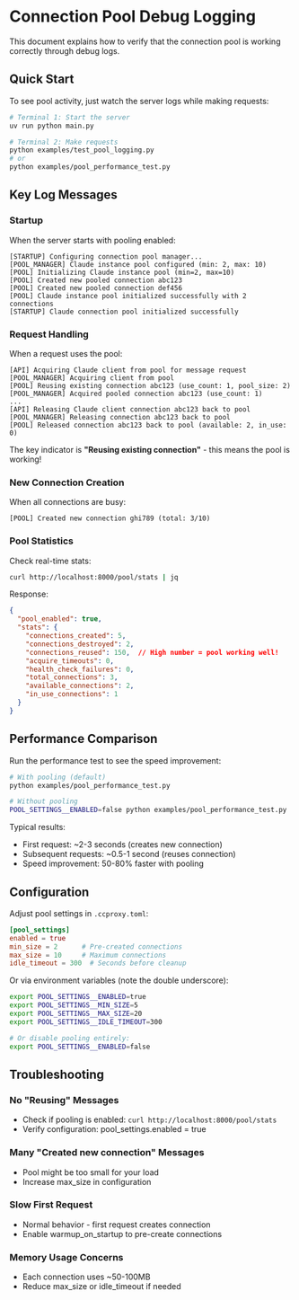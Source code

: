 # Connection Pool Debug Logging

This document explains how to verify that the connection pool is working correctly through debug logs.

## Quick Start

To see pool activity, just watch the server logs while making requests:

```bash
# Terminal 1: Start the server
uv run python main.py

# Terminal 2: Make requests
python examples/test_pool_logging.py
# or
python examples/pool_performance_test.py
```

## Key Log Messages

### Startup
When the server starts with pooling enabled:
```
[STARTUP] Configuring connection pool manager...
[POOL_MANAGER] Claude instance pool configured (min: 2, max: 10)
[POOL] Initializing Claude instance pool (min=2, max=10)
[POOL] Created new pooled connection abc123
[POOL] Created new pooled connection def456
[POOL] Claude instance pool initialized successfully with 2 connections
[STARTUP] Claude connection pool initialized successfully
```

### Request Handling
When a request uses the pool:
```
[API] Acquiring Claude client from pool for message request
[POOL_MANAGER] Acquiring client from pool
[POOL] Reusing existing connection abc123 (use_count: 1, pool_size: 2)
[POOL_MANAGER] Acquired pooled connection abc123 (use_count: 1)
...
[API] Releasing Claude client connection abc123 back to pool
[POOL_MANAGER] Releasing connection abc123 back to pool
[POOL] Released connection abc123 back to pool (available: 2, in_use: 0)
```

The key indicator is **"Reusing existing connection"** - this means the pool is working!

### New Connection Creation
When all connections are busy:
```
[POOL] Created new connection ghi789 (total: 3/10)
```

### Pool Statistics
Check real-time stats:
```bash
curl http://localhost:8000/pool/stats | jq
```

Response:
```json
{
  "pool_enabled": true,
  "stats": {
    "connections_created": 5,
    "connections_destroyed": 2,
    "connections_reused": 150,  // High number = pool working well!
    "acquire_timeouts": 0,
    "health_check_failures": 0,
    "total_connections": 3,
    "available_connections": 2,
    "in_use_connections": 1
  }
}
```

## Performance Comparison

Run the performance test to see the speed improvement:

```bash
# With pooling (default)
python examples/pool_performance_test.py

# Without pooling
POOL_SETTINGS__ENABLED=false python examples/pool_performance_test.py
```

Typical results:
- First request: ~2-3 seconds (creates new connection)
- Subsequent requests: ~0.5-1 second (reuses connection)
- Speed improvement: 50-80% faster with pooling

## Configuration

Adjust pool settings in `.ccproxy.toml`:
```toml
[pool_settings]
enabled = true
min_size = 2      # Pre-created connections
max_size = 10     # Maximum connections
idle_timeout = 300  # Seconds before cleanup
```

Or via environment variables (note the double underscore):
```bash
export POOL_SETTINGS__ENABLED=true
export POOL_SETTINGS__MIN_SIZE=5
export POOL_SETTINGS__MAX_SIZE=20
export POOL_SETTINGS__IDLE_TIMEOUT=300

# Or disable pooling entirely:
export POOL_SETTINGS__ENABLED=false
```

## Troubleshooting

### No "Reusing" Messages
- Check if pooling is enabled: `curl http://localhost:8000/pool/stats`
- Verify configuration: pool_settings.enabled = true

### Many "Created new connection" Messages
- Pool might be too small for your load
- Increase max_size in configuration

### Slow First Request
- Normal behavior - first request creates connection
- Enable warmup_on_startup to pre-create connections

### Memory Usage Concerns
- Each connection uses ~50-100MB
- Reduce max_size or idle_timeout if needed
